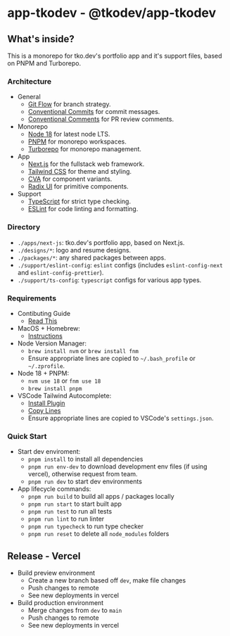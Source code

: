 # app-tkodev - @tkodev/app-tkodev

## What's inside?

This is a monorepo for tko.dev's portfolio app and it's support files, based on PNPM and Turborepo.


### Architecture

- General
  - [Git Flow](https://www.atlassian.com/git/tutorials/comparing-workflows/gitflow-workflow) for branch strategy.
  - [Conventional Commits](https://www.conventionalcommits.org/) for commit messages.
  - [Conventional Comments](https://conventionalcomments.org/) for PR review comments.
- Monorepo
  - [Node 18](https://nodejs.org/en/download/current) for latest node LTS.
  - [PNPM](https://pnpm.io/workspaces) for monorepo workspaces.
  - [Turborepo](https://turbo.build/repo/docs) for monorepo management.
- App
  - [Next.js](https://nextjs.org/) for the fullstack web framework.
  - [Tailwind CSS](https://tailwindcss.com/) for theme and styling.
  - [CVA](https://cva.style/docs) for component variants.
  - [Radix UI](https://www.radix-ui.com/) for primitive components.
- Support
  - [TypeScript](https://www.typescriptlang.org/) for strict type checking.
  - [ESLint](https://eslint.org/) for code linting and formatting.


### Directory

- `./apps/next-js`: tko.dev's portfolio app, based on Next.js.
- `./designs/*`: logo and resume designs.
- `./packages/*`: any shared packages between apps.
- `./support/eslint-config`: `eslint` configs (includes `eslint-config-next` and `eslint-config-prettier`).
- `./support/ts-config`: `typescript` configs for various app types.


### Requirements

- Contibuting Guide
  - [Read This](./CONTRIBUTING.md)
- MacOS + Homebrew:
  - [Instructions](https://brew.sh/)
- Node Version Manager: 
  - `brew install nvm` or `brew install fnm`
  - Ensure appropriate lines are copied to `~/.bash_profile` or `~/.zprofile`.
- Node 18 + PNPM: 
  - `nvm use 18` or `fnm use 18`
  - `brew install pnpm`
- VSCode Tailwind Autocomplete:
  - [Install Plugin](https://marketplace.visualstudio.com/items?itemName=bradlc.vscode-tailwindcss)
  - [Copy Lines](https://cva.style/docs/installation#tailwind-css) 
  - Ensure appropriate lines are copied to VSCode's `settings.json`.


### Quick Start

- Start dev enviroment:
  - `pnpm install` to install all dependencies
  - `pnpm run env-dev` to download development env files (if using vercel), otherwise request from team.
  - `pnpm run dev` to start dev environments 
- App lifecycle commands:
  - `pnpm run build` to build all apps / packages locally 
  - `pnpm run start` to start built app
  - `pnpm run test` to run all tests
  - `pnpm run lint` to run linter
  - `pnpm run typecheck` to run type checker
  - `pnpm run reset` to delete all `node_modules` folders


## Release - Vercel

- Build preview environment
  - Create a new branch based off `dev`, make file changes
  - Push changes to remote
  - See new deployments in vercel
- Build production environment
  - Merge changes from `dev` to `main`
  - Push changes to remote
  - See new deployments in vercel
